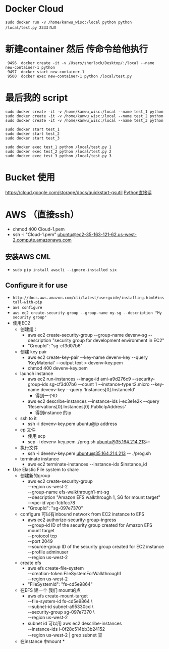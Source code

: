 # Docker Cloud
`sudo docker run -v /home/kanwu_wisc:/local python python /local/test.py 2333`   run 

# 新建container 然后 传命令给他执行
```
 9496  docker create -it -v /Users/sherlock/Desktop/:/local --name new-container-1 python
 9497  docker start new-container-1
 9500  docker exec new-container-1 python /local/test.py
```

# 最后我的 script
```
sudo docker create -it -v /home/kanwu_wisc:/local --name test_1 python
sudo docker create -it -v /home/kanwu_wisc:/local --name test_2 python
sudo docker create -it -v /home/kanwu_wisc:/local --name test_3 python

sudo docker start test_1
sudo docker start test_2
sudo docker start test_3

sudo docker exec test_1 python /local/test.py 1
sudo docker exec test_2 python /local/test.py 2
sudo docker exec test_3 python /local/test.py 3
```


# Bucket 使用
https://cloud.google.com/storage/docs/quickstart-gsutil
[Python直接读](https://cloud.google.com/storage/docs/xml-api/gspythonlibrary)



# AWS （直接ssh）
* chmod 400 Cloud-1.pem
* ssh -i "Cloud-1.pem" ubuntu@ec2-35-163-121-62.us-west-2.compute.amazonaws.com

## 安装AWS CML
*  `sudo pip install awscli --ignore-installed six`

## Configure it for use
* `http://docs.aws.amazon.com/cli/latest/userguide/installing.html#install-with-pip`
* `aws configure`
* `aws ec2 create-security-group --group-name my-sg --description "My security group"`
* 使用EC2
    * 创建组：
        * aws ec2 create-security-group --group-name devenv-sg --description "security group for development environment in EC2"
        * "GroupId": "sg-cf3d07b6"
    * 创建 key pair
        * aws ec2 create-key-pair --key-name devenv-key --query 'KeyMaterial' --output text > devenv-key.pem
        * chmod 400 devenv-key.pem
    * launch instance
        * aws ec2 run-instances --image-id ami-a9d276c9 --security-group-ids sg-cf3d07b6 --count 1 --instance-type t2.micro --key-name devenv-key --query 'Instances[0].InstanceId'
            * 得到一个ID
        * aws ec2 describe-instances --instance-ids i-ec3e1e2k --query 'Reservations[0].Instances[0].PublicIpAddress'
            * 得到instance 的ip
    * ssh to it
        * ssh -i devenv-key.pem ubuntu@ip address
    * cp 文件
        * 使用 scp 
        * scp -i devenv-key.pem ./prog.sh ubuntu@35.164.214.213:~
    * 执行文件
        * ssh -i devenv-key.pem ubuntu@35.164.214.213 -- ./prog.sh
    * terminate instance
        * aws ec2 terminate-instances --instance-ids $instance_id
* Use Elastic File system to share 
    * 创建新的group
        * aws ec2 create-security-group \
            --region us-west-2 \
            --group-name efs-walkthrough1-mt-sg \
            --description "Amazon EFS walkthrough 1, SG for mount target" \
            --vpc-id vpc-1cbfcc78
        * "GroupId": "sg-097e7370"
    * configure 可以有inbound network from EC2 instance to EFS
        * aws ec2 authorize-security-group-ingress \
            --group-id ID of the security group created for Amazon EFS mount target \
            --protocol tcp \
            --port 2049 \
            --source-group ID of the security group created for EC2 instance \
            --profile adminuser \
            --region us-west-2 
    * create efs 
        * aws efs create-file-system \
            --creation-token FileSystemForWalkthrough1 \
            --region us-west-2
        * "FileSystemId": "fs-cd5e9864"
    * 在EFS 建一个 我们 mount的点
        * aws efs create-mount-target \
            --file-system-id fs-cd5e9864 \   
            --subnet-id subnet-a95330cd \         
            --security-group sg-097e7370 \                                      
            --region us-west-2
        * subnet id 可以用 aws ec2 describe-instances \
            --instance-ids i-0f28c514bb3b24152 \
            --region us-west-2 | grep subnet 查
    * 在instance 中mount
        * 